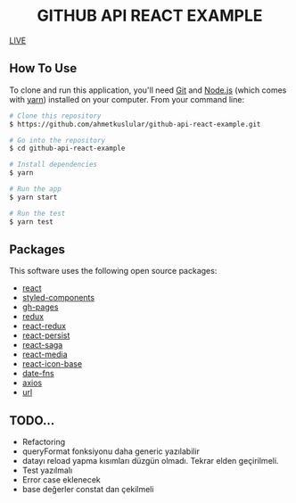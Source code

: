 
<h1 align="center">
  <br>
  GITHUB API REACT EXAMPLE
  <br>
</h1>
 


[LIVE](https://github.com/ahmetkuslular/github-api-react-example.git)

## How To Use

To clone and run this application, you'll need [Git](https://git-scm.com) and [Node.js](https://nodejs.org/en/download/) (which comes with [yarn](https://yarnpkg.com)) installed on your computer. From your command line:

```bash
# Clone this repository
$ https://github.com/ahmetkuslular/github-api-react-example.git

# Go into the repository
$ cd github-api-react-example

# Install dependencies
$ yarn

# Run the app
$ yarn start

# Run the test
$ yarn test
```

## Packages

This software uses the following open source packages:

- [react](https://reactjs.org/)
- [styled-components](https://www.styled-components.com/)
- [gh-pages](https://pages.github.com/)
- [redux](https://redux.js.org/)
- [react-redux](https://redux.js.org/basics/usage-with-react)
- [react-persist](https://github.com/rt2zz/redux-persist)
- [react-saga](https://github.com/redux-saga/redux-saga)
- [react-media](https://github.com/ReactTraining/react-media)
- [react-icon-base](https://github.com/gorangajic/react-icon-base)
- [date-fns](https://date-fns.org/)
- [axios](https://github.com/axios/axios)
- [url](https://www.npmjs.com/package/url)

## TODO...
- Refactoring
- queryFormat fonksiyonu daha generic yazılabilir
- datayı reload yapma kısımları düzgün olmadı. Tekrar elden geçirilmeli.
- Test yazılmalı
- Error case eklenecek
- base değerler constat dan çekilmeli



